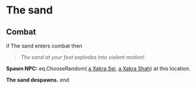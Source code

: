 # The sand









## Combat

if The sand enters combat  then


>*The sand at your feet explodes into violent motion!*


**Spawn NPC:** eq.ChooseRandom( [a Xakra Sei](/npc/171001), [a Xakra Shah](/npc/171003)) at this location.


**The sand despawns.**
end
